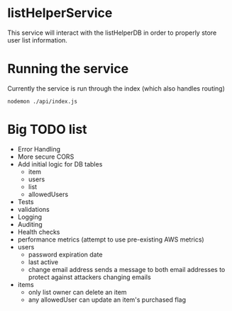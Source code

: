 # listHelperService

This service will interact with the listHelperDB in order to properly store user list information.

# Running the service

Currently the service is run through the index (which also handles routing)

`nodemon ./api/index.js`

# Big TODO list
* Error Handling
* More secure CORS
* Add initial logic for DB tables
    * item
    * users
    * list
    * allowedUsers
* Tests
* validations
* Logging
* Auditing
* Health checks
* performance metrics (attempt to use pre-existing AWS metrics)
* users
    * password expiration date
    * last active
    * change email address sends a message to both email addresses to protect against attackers changing emails
* items
    * only list owner can delete an item
    * any allowedUser can update an item's purchased flag